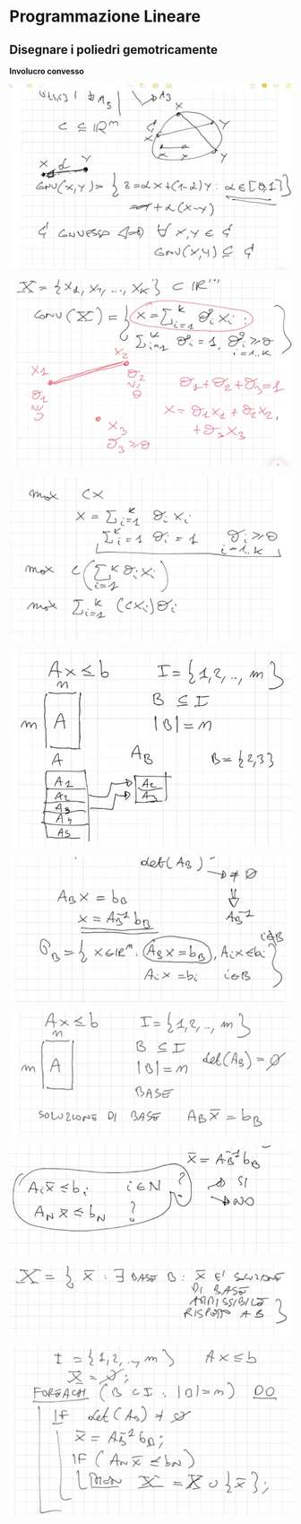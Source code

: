 # Programmazione Lineare

## Disegnare i poliedri gemotricamente

**Involucro convesso**

<p align="center">
  <img src="./assets/ro1.png" alt="data-structure" />
</p>

<p align="center">
  <img src="./assets/ro2.png" alt="data-structure" />
</p>

<p align="center">
  <img src="./assets/ro3.png" alt="data-structure" />
</p>

<p align="center">
  <img src="./assets/ro4.png" alt="data-structure" />
</p>

<p align="center">
  <img src="./assets/ro5.png" alt="data-structure" />
</p>

<p align="center">
  <img src="./assets/ro6.png" alt="data-structure" />
</p>

<p align="center">
  <img src="./assets/ro7.png" alt="data-structure" />
</p>

<p align="center">
  <img src="./assets/ro8.png" alt="data-structure" />
</p>

<p align="center">
  <img src="./assets/ro9.png" alt="data-structure" />
</p>
